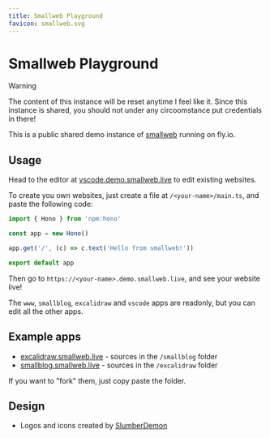```yaml
---
title: Smallweb Playground
favicon: smallweb.svg
---
```


# Smallweb Playground

> [!WARNING]
> The content of this instance will be reset anytime I feel like it.
> Since this instance is shared, you should not under any circoomstance put credentials in there!

This is a public shared demo instance of [smallweb](https://smallweb.run) running on fly.io.

## Usage

Head to the editor at [vscode.demo.smallweb.live](https://vscode.demo.smallweb.live) to edit existing websites.

To create you own websites, just create a file at `/<your-name>/main.ts`, and paste the following code:

```ts
import { Hono } from 'npm:hono'

const app = new Hono()

app.get('/', (c) => c.text('Hello from smallweb!'))

export default app
```

Then go to `https://<your-name>.demo.smallweb.live`, and see your website live!

The `www`, `smallblog`, `excalidraw` and `vscode` apps are readonly, but you can edit all the other apps.

## Example apps

- [excalidraw.smallweb.live](https://excalidraw.demo.smallweb.live) - sources in the `/smallblog` folder
- [smallblog.smallweb.live](https://smallblog.demo.smallweb.live) - sources in the `/excalidraw` folder

If you want to "fork" them, just copy paste the folder.

## Design

- Logos and icons created by [SlumberDemon](https://new.sofa.sh)

